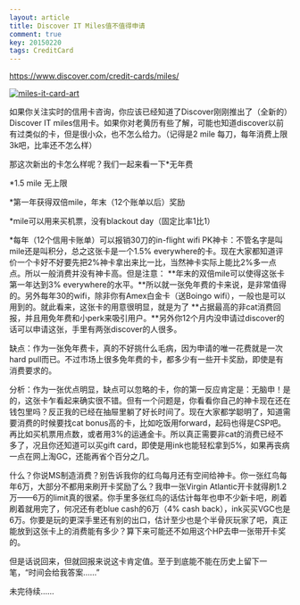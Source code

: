 ```yaml
---
layout: article
title: Discover IT Miles值不值得申请
comment: true
key: 20150220
tags: CreditCard
---
```


https://www.discover.com/credit-cards/miles/


[![miles-it-card-art](https://willguxy.files.wordpress.com/2015/02/miles-it-card-art.png?w=300)](https://willguxy.files.wordpress.com/2015/02/miles-it-card-art.png)

如果你关注实时的信用卡咨询，你应该已经知道了Discover刚刚推出了（全新的）Discover IT miles信用卡。如果你对老黄历有些了解，可能也知道discover以前有过类似的卡，但是很小众，也不怎么给力。（记得是2 mile 每刀，每年消费上限3k吧，比率还不怎么样）

那这次新出的卡怎么样呢？我们一起来看一下*无年费

	
*1.5 mile 无上限

	
*第一年获得双倍mile，年末（12个账单以后）奖励

	
*mile可以用来买机票，没有blackout day（固定比率1比1）

	
*每年（12个信用卡账单）可以报销30刀的in-flight wifi
PK神卡：不管名字是叫mile还是叫积分，总之这张卡是一个1.5% everywhere的卡。现在大家都知道评价一个卡好不好要先把2%神卡拿出来比一比，当然神卡实际上能比2%多一点点。所以一般消费并没有神卡高。但是注意：
**年末的双倍mile可以使得这张卡第一年达到3% everywhere的水平。**所以就一张免年费的卡来说，是非常值得的。另外每年30的wifi，除非你有Amex白金卡（送Boingo wifi），一般也是可以用到的。就此看来，这张卡的用意很明显，就是为了
**占据最高的非cat消费回报，并且用免年费和小perk来吸引用户。**另外你12个月内没申请过discover的话可以申请这张，手里有两张discover的人很多。

缺点：作为一张免年费卡，真的不好挑什么毛病，因为申请的唯一花费就是一次hard pull而已。不过市场上很多免年费的卡，都多少有一些开卡奖励，即使是有消费要求的。

分析：作为一张优点明显，缺点可以忽略的卡，你的第一反应肯定是：无脑申！是的，这张卡乍看起来确实很不错。但有一个问题是，你看看你自己的神卡现在还在钱包里吗？反正我的已经在抽屉里躺了好长时间了。现在大家都学聪明了，知道需要消费的时候要找cat bonus高的卡，比如吃饭用forward，起码也得是CSP吧。再比如买机票用点数，或者用3%的运通金卡。所以真正需要非cat的消费已经不多了，况且你还知道可以买gift card，即使是用ink也能轻松拿到5%，如果再丧病一点在网上淘GC，还能再省个百分之几。

什么？你说MS制造消费？别告诉我你的红鸟每月还有空间给神卡。你一张红鸟每年6万，大部分不都用来刷开卡奖励了么？我申一张Virgin Atlantic开卡就得刷1.2万——6万的limit真的很紧。你手里多张红鸟的话估计每年也申不少新卡吧，刷着刷着就用完了，何况还有老blue cash的6万（4% cash back），ink买买VGC也是6万。你要是玩的更深手里还有别的出口，估计至少也是个半骨灰玩家了吧，真正能放到这张卡上的消费能有多少？算下来可能还不如用这个HP去申一张带开卡奖的。

但是话说回来，但就回报来说这卡肯定值。至于到底能不能在历史上留下一笔，“时间会给我答案……”

未完待续……
